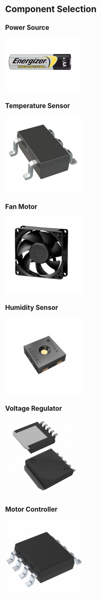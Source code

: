 <!--
Add appendix for other options that weren't chosen.
-->

# Component Selection

## Power Source


<img src="https://github.com/ASU-EGR314-Team-302/ASU-EGR314-Team-302.gitgub.io/blob/main/docs/assets/images/ComponentSelection/Battery3.png?raw=true" width="241" height="178">


## Temperature Sensor


<img src="https://github.com/ASU-EGR314-Team-302/ASU-EGR314-Team-302.gitgub.io/blob/main/docs/assets/images/ComponentSelection/Temp3.png?raw=true" width="250" height="250">


## Fan Motor


<img src="https://github.com/ASU-EGR314-Team-302/ASU-EGR314-Team-302.gitgub.io/blob/main/docs/assets/images/ComponentSelection/Fan1.png?raw=true" width="250" height="250">


## Humidity Sensor


<img src="https://github.com/ASU-EGR314-Team-302/ASU-EGR314-Team-302.gitgub.io/blob/main/docs/assets/images/ComponentSelection/Humidity1.png?raw=true" width="250" height="250">


## Voltage Regulator


<img src="https://github.com/ASU-EGR314-Team-302/ASU-EGR314-Team-302.gitgub.io/blob/main/docs/assets/images/ComponentSelection/Voltage2.png?raw=true" width="250" height="250">



## Motor Controller


<img src="https://github.com/ASU-EGR314-Team-302/ASU-EGR314-Team-302.gitgub.io/blob/main/docs/assets/images/ComponentSelection/MotorCon1.png?raw=true" width="250" height="250">
